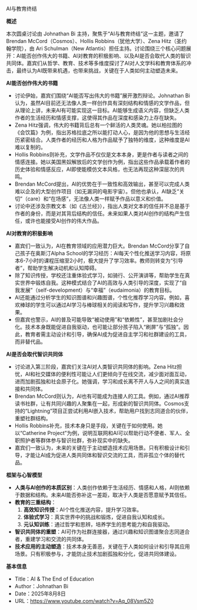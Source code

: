 AI与教育终结

  

**概述**

  

本次圆桌讨论由 Johnathan Bi 主持，聚焦于“AI与教育终结”这一主题，邀请了 Brendan McCord（Cosmos）、Hollis Robbins（犹他大学）、Zena Hitz（圣约翰学院），由 Ari Schulman（New Atlantis）担任主持。讨论围绕三个核心问题展开：AI能否创作伟大的书籍、AI对教育的积极影响、以及AI是否会取代人类的智识共同体。嘉宾们从哲学、教育、技术等多维度探讨了AI对人文学科和教育体系的冲击，最终认为AI既带来机遇，也带来挑战，关键在于人类如何主动塑造未来。

  

**AI能否创作伟大的书籍**

- 讨论伊始，嘉宾们围绕“AI能否写出伟大的书籍”展开激烈辩论。Johnathan Bi认为，虽然AI目前还无法像人类一样创作具有深刻结构和情感的文学作品，但从理论上讲，未来AI有可能实现这一目标。AI能够生成语义内容，但缺乏人类作者的生活经历和情感支撑，这使得其作品在深度和感染力上存在缺失。
- Zena Hitz强调，伟大的书籍背后总有一个鲜活的人类灵魂。她以柏拉图的《会饮篇》为例，指出苏格拉底之所以能打动人心，是因为他的思想与生活经历紧密结合。人类作者的经历和人格为作品赋予了独特的维度，这种维度是AI难以复制的。
- Hollis Robbins则补充，文学作品不仅仅是文本本身，更是作者与读者之间的情感连接。她以美国黑奴解放后的文学创作为例，指出这些作品承载着作者的历史体验和情感反应，AI即使能模仿文本风格，也无法再现这种深层次的共鸣。
- Brendan McCord提出，AI的优势在于一致性和高效输出，甚至可以完成人类难以企及的大型创作项目（如无漏洞的电影宇宙）。但他也承认，AI缺乏“关切”（care）和“在场感”，无法像人类一样赋予作品以意义和价值。
- 讨论中还涉及宗教文本（如《古兰经》），指出人类对文本的信任并不总是基于作者的身份，而是对其背后结构的信任。未来如果人类对AI创作的结构产生信任，或许也能接受AI创作的伟大作品。

  

**AI对教育的积极影响**

- 嘉宾们一致认为，AI在教育领域的应用潜力巨大。Brendan McCord分享了自己孩子在奥斯汀Alpha School的学习经历：AI每天个性化推送学习内容，将原本6-7小时的课程压缩至2小时，极大提升了学习效率。教师则转变为“引导者”，帮助学生解决动机和认知障碍。
- 除了知识传授，学校还注重体验式学习，如骑行、公开演讲等，帮助学生在真实世界中锻炼自我。这种模式结合了AI的高效与人类引导的深度，实现了“自我发展”（self-development）与“幸福”（eudaimonia）的教育目标。
- AI还能通过分析学生的知识图谱和兴趣图谱，个性化推荐学习内容。例如，喜欢棒球的学生可以通过AI学习与棒球相关的阅读和写作，提升学习兴趣和效果。
- 但嘉宾也警示，AI的普及可能导致“被动使用”和“依赖性”，甚至加剧社会分化。技术本身既能促进自我驱动，也可能让部分孩子陷入“刷屏”与“孤独”。因此，教育者需主动设计和引导，确保AI成为促进自主学习和社群建设的工具，而非替代品。

  

**AI是否会取代智识共同体**

- 讨论进入第三阶段，嘉宾们关注AI对人类智识共同体的影响。Zena Hitz担忧，AI和社交媒体的便利性可能让人们更倾向于在线交流，减少面对面互动，进而加剧孤独和社会原子化。她强调，学习和成长离不开人与人之间的真实连接和共同体。
- Brendan McCord则认为，AI也有可能成为连接人的工具。例如，通过AI推荐读书社群，让有共同兴趣的人聚集在一起，形成新的智识共同体。Cosmos支持的“Lightning”项目正尝试利用AI嵌入技术，帮助用户找到志同道合的伙伴，重塑社群结构。
- Hollis Robbins补充，技术本身只是手段，关键在于如何使用。她以“Catherine Project”为例，说明互联网和AI可以帮助行动不便者、军人、全职照护者等群体参与智识社群，弥补现实中的缺失。
- 嘉宾们一致认为，未来的关键在于主动塑造技术应用场景。只有积极设计和引导，才能让AI成为促进人类共同体和智识交流的工具，而非孤立个体的替代品。

  

**框架与心智模型**

- **人类与AI创作的本质区别**：人类创作依赖于生活经历、情感和人格，AI则依赖于数据和结构。未来AI能否弥补这一差距，取决于人类是否愿意赋予其信任。
- **教育的三重结构**：
	1. **高效知识传授**：AI个性化推送内容，提升学习效率。
	2. **体验式学习**：真实世界中的挑战和锻炼，促进自我认知和成长。
	3. **元认知训练**：通过哲学和思辨，培养学生的思考能力和自我驱动。
- **智识共同体的重塑**：AI可作为社群连接器，通过兴趣和知识图谱聚合志同道合者，重建学习和交流的共同体。
- **技术应用的主动塑造**：技术本身无善恶，关键在于人类如何设计和引导其应用场景。只有积极参与，才能防止技术加剧孤独和分化，促进共同体建设。

  

**基本信息**

- Title：AI & The End of Education
- Author：Johnathan Bi
- Date：2025年8月8日
- URL：https://www.youtube.com/watch?v=Aq_08Vsm5Z0